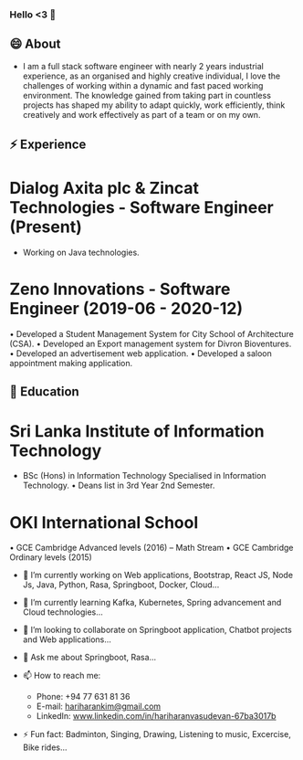 ### Hello <3 👋

## 😄 About

* I am a full stack software engineer with nearly 2 years industrial experience, as an organised and highly creative individual, I love the challenges of working within a dynamic and fast paced working environment. The knowledge gained from taking part in countless projects has shaped my ability to adapt quickly, work efficiently, think creatively and work effectively as part of a team or on my own.

## ⚡ Experience
# Dialog Axita plc & Zincat Technologies - Software Engineer (Present)
* Working on Java technologies.

# Zeno Innovations - Software Engineer (2019-06 - 2020-12)
• Developed a Student Management System for City School of Architecture (CSA).
• Developed an Export management system for Divron Bioventures.
• Developed an advertisement web application.
• Developed a saloon appointment making application.

## 🌱 Education
# Sri Lanka Institute of Information Technology 
- BSc (Hons) in Information Technology Specialised in Information Technology.
  • Deans list in 3rd Year 2nd Semester.
# OKI International School
  • GCE Cambridge Advanced levels (2016) – Math Stream
  • GCE Cambridge Ordinary levels (2015)

- 🔭 I’m currently working on Web applications, Bootstrap, React JS, Node Js, Java, Python, Rasa, Springboot, Docker, Cloud...
- 🌱 I’m currently learning Kafka, Kubernetes, Spring advancement and Cloud technologies...
- 👯 I’m looking to collaborate on Springboot application, Chatbot projects and Web applications...
- 💬 Ask me about Springboot, Rasa...
- 📫 How to reach me:
    - Phone: +94 77 631 81 36
    - E-mail: hariharankim@gmail.com
    - LinkedIn: www.linkedin.com/in/hariharanvasudevan-67ba3017b

- ⚡ Fun fact: Badminton, Singing, Drawing, Listening to music, Excercise, Bike rides...
